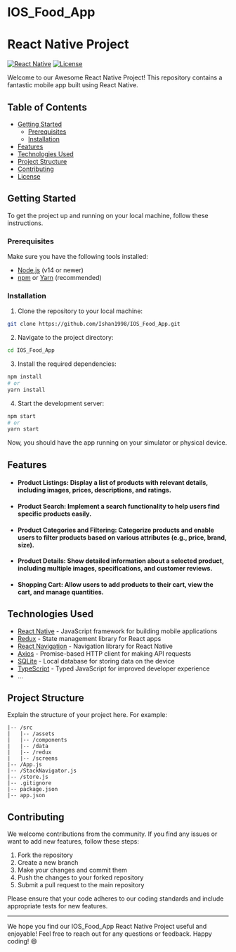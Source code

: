 # IOS_Food_App
# React Native Project

[![React Native](https://img.shields.io/badge/react--native-v0.65.1-blue)](https://reactnative.dev/)
[![License](https://img.shields.io/badge/license-MIT-green)](https://opensource.org/licenses/MIT)

Welcome to our Awesome React Native Project! This repository contains a fantastic mobile app built using React Native.

## Table of Contents

- [Getting Started](#getting-started)
  - [Prerequisites](#prerequisites)
  - [Installation](#installation)
- [Features](#features)
- [Technologies Used](#technologies-used)
- [Project Structure](#project-structure)
- [Contributing](#contributing)
- [License](#license)

## Getting Started

To get the project up and running on your local machine, follow these instructions.

### Prerequisites

Make sure you have the following tools installed:

- [Node.js](https://nodejs.org/) (v14 or newer)
- [npm](https://www.npmjs.com/) or [Yarn](https://yarnpkg.com/) (recommended)

### Installation

1. Clone the repository to your local machine:

```bash
git clone https://github.com/Ishan1998/IOS_Food_App.git
```

2. Navigate to the project directory:

```bash
cd IOS_Food_App
```

3. Install the required dependencies:

```bash
npm install
# or
yarn install
```

4. Start the development server:

```bash
npm start
# or
yarn start
```

Now, you should have the app running on your simulator or physical device.

## Features

- #### Product Listings: Display a list of products with relevant details, including images, prices, descriptions, and ratings.
- #### Product Search: Implement a search functionality to help users find specific products easily. 
- #### Product Categories and Filtering: Categorize products and enable users to filter products based on various attributes (e.g., price, brand, size).
- #### Product Details: Show detailed information about a selected product, including multiple images, specifications, and customer reviews.
- #### Shopping Cart: Allow users to add products to their cart, view the cart, and manage quantities.

## Technologies Used

- [React Native](https://reactnative.dev/) - JavaScript framework for building mobile applications
- [Redux](https://redux.js.org/) - State management library for React apps
- [React Navigation](https://reactnavigation.org/) - Navigation library for React Native
- [Axios](https://axios-http.com/) - Promise-based HTTP client for making API requests
- [SQLite](https://www.sqlite.org/) - Local database for storing data on the device
- [TypeScript](https://www.typescriptlang.org/) - Typed JavaScript for improved developer experience
- ...

## Project Structure

Explain the structure of your project here. For example:

```
|-- /src
|   |-- /assets
|   |-- /components
|   |-- /data
|   |-- /redux
|   |-- /screens
|-- /App.js
|-- /StackNavigator.js
|-- /store.js
|-- .gitignore
|-- package.json
|-- app.json
```

## Contributing

We welcome contributions from the community. If you find any issues or want to add new features, follow these steps:

1. Fork the repository
2. Create a new branch
3. Make your changes and commit them
4. Push the changes to your forked repository
5. Submit a pull request to the main repository

Please ensure that your code adheres to our coding standards and include appropriate tests for new features.


---

We hope you find our IOS_Food_App React Native Project useful and enjoyable! Feel free to reach out for any questions or feedback. Happy coding! 😄
